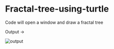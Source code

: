 # Fractal-tree-using-turtle

Code will open a window and draw a fractal tree

Output ->

![output](https://user-images.githubusercontent.com/66785205/98938373-c67fd100-250d-11eb-9d01-1db8777843f6.jpg)
